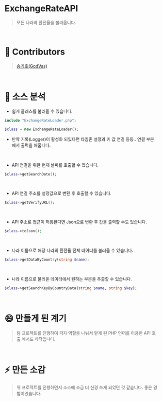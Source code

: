 # ExchangeRateAPI
> 모든 나라의 환전율을 불러옵니다.

<br>

# 👯 Contributors
> [송기호(GodVas)](https://github.com/GodVas)

<br>

# 💬 소스 분석 
- 쉽게 클래스를 불러올 수 있습니다.
```php
include "ExchangeRateLoader.php";

$class = new ExchangeRateLoader();
```
* 만약 기록(Logger)이 활성화 되있다면 타임존 설정과 키 값 연결 등등.. 연결 부분에서 출력을 해줍니다.

<br>

- API 연결을 위한 현재 날짜를 호출할 수 있습니다.
```php
$class->getSearchDate();
```

<br>

- API 연결 주소를 설정값으로 변환 후 호출할 수 있습니다.
```php
$class->getVerifyURL();
```

<br>

- API 주소로 접근이 허용된다면 Json으로 변환 후 갑을 출력할 수도 있습니다.
```php
$class->toJson();
```

<br>

- 나라 이름으로 해당 나라의 환전율 전체 데이터를 불러올 수 있습니다.
```php
$class->getDataByCountry(string $name);
```

<br>

- 나라 이름으로 불러온 데이터에서 원하는 부분을 추출할 수 있습니다.
```php
$class->getSearchKeyByCountryData(string $name, string $key);
```

<br>

# 😄 만들게 된 계기
> 팀 프로젝트를 진행하여 각자 역할을 나눠서 맡게 된 PHP 언어를 이용한 API 호출 메서드 제작입니다.

<br>

# ⚡ 만든 소감
> 위 프로젝트를 진행하면서 소스에 조금 더 신경 쓰게 되었던 것 같습니다. 좋은 경험이였습니다.
